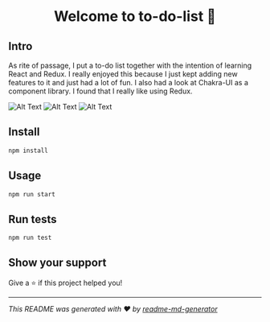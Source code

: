 <h1 align="center">Welcome to to-do-list 👋</h1>

## Intro

As rite of passage, I put a to-do list together with the intention of learning React and Redux. I really enjoyed this because I just kept adding new features to it and just had a lot of fun. I also had a look at Chakra-UI as a component library. I found that I really like using Redux.

![Alt Text](https://i.gyazo.com/f9ef79e578f92b2787522cc12749fb49.gif)
![Alt Text](https://i.gyazo.com/7ada031b9cf36018d00ef417ddb23116.gif)
![Alt Text](https://i.gyazo.com/a90efd0449fcc7d9861a570de53161d9.gif)

## Install

```sh
npm install
```

## Usage

```sh
npm run start
```

## Run tests

```sh
npm run test
```

## Show your support

Give a ⭐️ if this project helped you!

---

_This README was generated with ❤️ by [readme-md-generator](https://github.com/kefranabg/readme-md-generator)_

